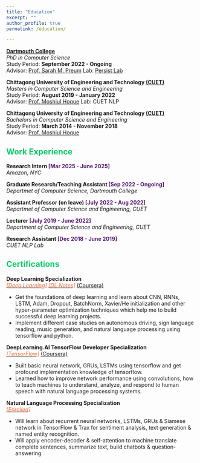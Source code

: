```yaml
---
title: "Education"
excerpt: ""
author_profile: true
permalink: /education/

---
```


**[Dartmouth College](https://home.dartmouth.edu/)**   
*PhD in Computer Science*   
Study Period: <b>September 2022 - Ongoing</b>   
Advisor: [Prof. Sarah M. Preum](https://web.cs.dartmouth.edu/people/sarah-masud-preum) Lab: [Persist Lab](https://persist-lab.github.io/)

**Chittagong University of Engineering and Technology [(CUET)](https://www.cuet.ac.bd/dept/cse)**   
*Masters in Computer Science and Engineering*   
Study Period: <b>August 2019 - January 2022</b>   
Advisor: [Prof. Moshiul Hoque](https://scholar.google.com/citations?hl=en&user=srYxYhcAAAAJ&view_op=list_works&sortby=pubdate) Lab: CUET NLP 


**Chittagong University of Engineering and Technology [(CUET)](https://www.cuet.ac.bd/dept/cse)**   
*Bachelors in Computer Science and Engineering*   
Study Period: <b>March 2014 - November 2018</b>   
Advisor: [Prof. Moshiul Hoque](https://scholar.google.com/citations?hl=en&user=srYxYhcAAAAJ&view_op=list_works&sortby=pubdate) 

<!---
CGPA: <b>3.90/4.00</b>  
Position: <b>1<sup>st</sup>/103</b>
CGPA: <b>4.00/4.00</b>  
Position: <b>1<sup>st</sup>/48</b>
-->


## <font color="#00cc66"> Work Experience </font>
 **Research Intern <font color="#541A75">[Mar 2025 - June 2025]</font>**   
 *Amazon, NYC*

 **Graduate Research/Teaching Assistant <font color="#541A75">[Sep 2022 - Ongoing]</font>**   
 *Departmet of Computer Science, Dartmouth College*

 **Assistant Professor (on leave) <font color="#541A75">[July 2022 - Aug 2022]</font>**   
 *Departmet of Computer Science and Engineering, CUET*
 
 **Lecturer <font color="#541A75">[July 2019 - June 2022]</font>**   
 *Department of Computer Science and Engineering, CUET*

 **Research Assistant <font color="#541A75">[Dec 2018 - June 2019]</font>**    
 *CUET NLP Lab*

## <font color="#00cc66"> Certifications </font>

**Deep Learning Specialization**   
[*<font color="#ff6633">[Deep Learning]</font>*](https://www.coursera.org/account/accomplishments/specialization/certificate/ELLF6SH732TL) [*<font color="#ff6633">[DL Notes]</font>*](https://github.com/omar-sharif03/Deep-Learning-Notes) [(Coursera)](https://www.coursera.org/specializations/deep-learning)

   * Get the foundations of deep learning and learn about CNN, RNNs, LSTM, Adam, Dropout, BatchNorm, Xavier/He initialization and other hyper-parameter optimization techniques which help me to build successful deep learning projects.
   * Implement different case studies on autonomous driving, sign language reading, music generation, and natural language processing using tensorflow and python.
          
**DeepLearning.AI TensorFlow Developer Specialization**  
[*<font color="#ff6633">[TensorFlow]</font>*](https://www.coursera.org/account/accomplishments/specialization/certificate/5E2FDBG5ALDR) [(Coursera)](https://www.coursera.org/professional-certificates/tensorflow-in-practice)
  * Built basic neural network, GRUs, LSTMs using tensorflow and get profound implementation knowledge of tensorflow.
  * Learned how to improve network performance using convolutions, how to teach machines to understand, analyze, and respond to human speech with natural language processing systems.

**Natural Language Processing Specialization**  
[*<font color="#ff6633">[Enrolled]</font>*](https://www.coursera.org/specializations/natural-language-processing?)
   * Will learn about recurrent neural networks, LSTMs, GRUs & Siamese network in TensorFlow & Trax for sentiment analysis, text generation & named entity recognition.
   * Will apply encoder-decoder & self-attention to machine translate complete sentences, summarize text, build chatbots & question-answering.
